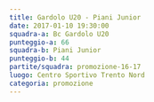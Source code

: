 ```yaml
---
title: Gardolo U20 - Piani Junior
date: 2017-01-10 19:30:00
squadra-a: Bc Gardolo U20
punteggio-a: 66
squadra-b: Piani Junior
punteggio-b: 44
partite/squadra: promozione-16-17
luogo: Centro Sportivo Trento Nord
categoria: promozione
---
```

